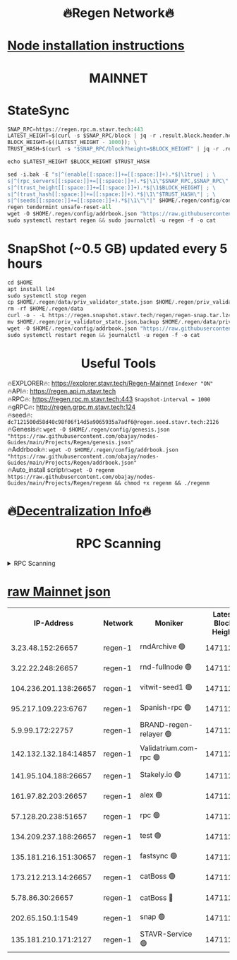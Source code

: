 <h1 align="center"> 🔥Regen Network🔥</h1>

[Node installation instructions](https://github.com/obajay/nodes-Guides/tree/main/Projects/Regen)
=
<h1 align="center"> MAINNET</h1>

# StateSync
```python
SNAP_RPC=https://regen.rpc.m.stavr.tech:443
LATEST_HEIGHT=$(curl -s $SNAP_RPC/block | jq -r .result.block.header.height); \
BLOCK_HEIGHT=$((LATEST_HEIGHT - 1000)); \
TRUST_HASH=$(curl -s "$SNAP_RPC/block?height=$BLOCK_HEIGHT" | jq -r .result.block_id.hash)

echo $LATEST_HEIGHT $BLOCK_HEIGHT $TRUST_HASH

sed -i.bak -E "s|^(enable[[:space:]]+=[[:space:]]+).*$|\1true| ; \
s|^(rpc_servers[[:space:]]+=[[:space:]]+).*$|\1\"$SNAP_RPC,$SNAP_RPC\"| ; \
s|^(trust_height[[:space:]]+=[[:space:]]+).*$|\1$BLOCK_HEIGHT| ; \
s|^(trust_hash[[:space:]]+=[[:space:]]+).*$|\1\"$TRUST_HASH\"| ; \
s|^(seeds[[:space:]]+=[[:space:]]+).*$|\1\"\"|" $HOME/.regen/config/config.toml
regen tendermint unsafe-reset-all
wget -O $HOME/.regen/config/addrbook.json "https://raw.githubusercontent.com/obajay/nodes-Guides/main/Projects/Regen/addrbook.json"
sudo systemctl restart regen && sudo journalctl -u regen -f -o cat
```
# SnapShot (~0.5 GB) updated every 5 hours
```python
cd $HOME
apt install lz4
sudo systemctl stop regen
cp $HOME/.regen/data/priv_validator_state.json $HOME/.regen/priv_validator_state.json.backup
rm -rf $HOME/.regen/data
curl -o - -L https://regen.snapshot.stavr.tech/regen/regen-snap.tar.lz4 | lz4 -c -d - | tar -x -C $HOME/.regen --strip-components 2
mv $HOME/.regen/priv_validator_state.json.backup $HOME/.regen/data/priv_validator_state.json
wget -O $HOME/.regen/config/addrbook.json "https://raw.githubusercontent.com/obajay/nodes-Guides/main/Projects/Regen/addrbook.json"
sudo systemctl restart regen && journalctl -u regen -f -o cat
```

 <h1 align="center"> Useful Tools</h1>

🔥EXPLORER🔥:     https://explorer.stavr.tech/Regen-Mainnet        `Indexer "ON"` \
🔥API🔥:          https://regen.api.m.stavr.tech \
🔥RPC🔥:          https://regen.rpc.m.stavr.tech:443              `Snapshot-interval = 1000` \
🔥gRPC🔥:         http://regen.grpc.m.stavr.tech:124 \
🔥seed🔥:      `dc7121500d58d40c98f06f14d5a9065935a7adf6@regen.seed.stavr.tech:2126` \
🔥Genesis🔥:   `wget -O $HOME/.regen/config/genesis.json "https://raw.githubusercontent.com/obajay/nodes-Guides/main/Projects/Regen/genesis.json"` \
🔥Addrbook🔥:  `wget -O $HOME/.regen/config/addrbook.json "https://raw.githubusercontent.com/obajay/nodes-Guides/main/Projects/Regen/addrbook.json"` \
🔥Auto_install script🔥:`wget -O regenm https://raw.githubusercontent.com/obajay/nodes-Guides/main/Projects/Regen/regenm && chmod +x regenm && ./regenm`

🔥[Decentralization Info](https://github.com/obajay/StateSync-snapshots/tree/main/Projects/Regen/Decentralization)🔥
=
<h1 align="center"> RPC Scanning</h1>

<details>
<summary>RPC Scanning</summary>

<h2 align="center"> We scan nodes in real time every 4 hours. And we provide the final result of RPC endpoints.
We cannot influence the operation of these nodes in any way. </h2>


```python
If Voting Power is higher than 0 --> then the Node is a validator of the network and may be subject to attack and be a potential threat to the chain.
```
```python
We marked such validators with a red symbol
```

</details>

[raw Mainnet json](https://rpc-check.regenm.stavr.tech/regenm/rpc-regenm-result.json)
=


<table><tr><th>IP-Address</th><th>Network</th><th>Moniker</th><th>Latest Block Height</th><th>Earliest Block Height</th><th>Catching Up</th><th>Tx Index</th><th>Voting Power</th><th>Scan Time</th></tr><tr><td>3.23.48.152:26657</td><td>regen-1</td><td>rndArchive 🟢</td><td>14711208</td><td>1</td><td>False</td><td>on</td><td>0</td><td>2024-02-15T19:58:30.764735897UTC</td></tr><tr><td>3.22.22.248:26657</td><td>regen-1</td><td>rnd-fullnode 🟢</td><td>14711207</td><td>4134001</td><td>False</td><td>on</td><td>0</td><td>2024-02-15T19:58:28.074727019UTC</td></tr><tr><td>104.236.201.138:26657</td><td>regen-1</td><td>vitwit-seed1 🟢</td><td>14711203</td><td>8943001</td><td>False</td><td>on</td><td>0</td><td>2024-02-15T19:58:00.166330909UTC</td></tr><tr><td>95.217.109.223:6767</td><td>regen-1</td><td>Spanish-rpc 🟢</td><td>14711211</td><td>10068001</td><td>False</td><td>on</td><td>0</td><td>2024-02-15T19:58:51.305953915UTC</td></tr><tr><td>5.9.99.172:22757</td><td>regen-1</td><td>BRAND-regen-relayer 🟢</td><td>14711212</td><td>10782501</td><td>False</td><td>on</td><td>0</td><td>2024-02-15T19:58:54.008086263UTC</td></tr><tr><td>142.132.132.184:14857</td><td>regen-1</td><td>Validatrium.com-rpc 🟢</td><td>14711212</td><td>11175001</td><td>False</td><td>on</td><td>0</td><td>2024-02-15T19:58:53.705937976UTC</td></tr><tr><td>141.95.104.188:26657</td><td>regen-1</td><td>Stakely.io 🟢</td><td>14711206</td><td>13442501</td><td>False</td><td>on</td><td>0</td><td>2024-02-15T19:58:19.171429170UTC</td></tr><tr><td>161.97.82.203:26657</td><td>regen-1</td><td>alex 🟢</td><td>14711210</td><td>13992001</td><td>False</td><td>on</td><td>0</td><td>2024-02-15T19:58:40.381656317UTC</td></tr><tr><td>57.128.20.238:51657</td><td>regen-1</td><td>rpc 🟢</td><td>14711211</td><td>13992001</td><td>False</td><td>on</td><td>0</td><td>2024-02-15T19:58:46.846119562UTC</td></tr><tr><td>134.209.237.188:26657</td><td>regen-1</td><td>test 🟢</td><td>14711213</td><td>13992001</td><td>False</td><td>on</td><td>0</td><td>2024-02-15T19:59:02.681361751UTC</td></tr><tr><td>135.181.216.151:30657</td><td>regen-1</td><td>fastsync 🟢</td><td>14711210</td><td>14457001</td><td>False</td><td>off</td><td>0</td><td>2024-02-15T19:58:40.051687794UTC</td></tr><tr><td>173.212.213.14:26657</td><td>regen-1</td><td>catBoss 🟢</td><td>14711208</td><td>14577001</td><td>False</td><td>on</td><td>0</td><td>2024-02-15T19:58:31.076867635UTC</td></tr><tr><td>5.78.86.30:26657</td><td>regen-1</td><td>catBoss 🔴</td><td>14711215</td><td>14650701</td><td>False</td><td>on</td><td>9096056511</td><td>2024-02-15T19:59:11.844448963UTC</td></tr><tr><td>202.65.150.1:1549</td><td>regen-1</td><td>snap 🟢</td><td>14711219</td><td>14706334</td><td>False</td><td>on</td><td>0</td><td>2024-02-15T19:59:37.587082152UTC</td></tr><tr><td>135.181.210.171:2127</td><td>regen-1</td><td>STAVR-Service 🟢</td><td>14711216</td><td>14708001</td><td>False</td><td>on</td><td>0</td><td>2024-02-15T19:59:16.279705091UTC</td></tr></table>